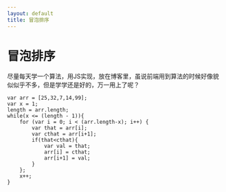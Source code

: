 ```yaml
---
layout: default
title: 冒泡排序
---
```



冒泡排序
===================

尽量每天学一个算法，用JS实现，放在博客里，虽说前端用到算法的时候好像貌似似乎不多，但是学学还是好的，万一用上了呢？


	var arr = [25,32,7,14,99];
	var x = 1;
	length = arr.length;
	while(x <= (length - 1)){
		for (var i = 0; i < (arr.length-x); i++) {
			var that = arr[i];
			var cthat = arr[i+1];
			if(that<cthat){
		        var val = that;
		        arr[i] = cthat;
		        arr[i+1] = val;
		    }
		};
		x++;
	}














